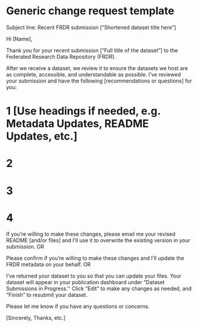 # Generic change request template

Subject line: Recent FRDR submission \[“Shortened dataset title here”\]

Hi \[Name\],

Thank you for your recent submission [“Full title of the dataset”] to the Federated Research Data Repository (FRDR).

After we receive a dataset, we review it to ensure the datasets we host are as complete, accessible, and understandable as possible. I’ve reviewed your submission and have the following [recommendations or questions] for you:

# 1 \[Use headings if needed, e.g. Metadata Updates, README Updates, etc.\]

# 2

# 3

# 4

If you’re willing to make these changes, please email me your revised README \[and/or files\] and I’ll use it to overwrite the existing version in your submission. OR

Please confirm if you’re willing to make these changes and I'll update the FRDR metadata on your behalf. OR

I’ve returned your dataset to you so that you can update your files. Your dataset will appear in your publication dashboard under “Dataset Submissions in Progress.'' Click “Edit” to make any changes as needed, and “Finish” to resubmit your dataset.

Please let me know if you have any questions or concerns.

\[Sincerely, Thanks, etc.\]
